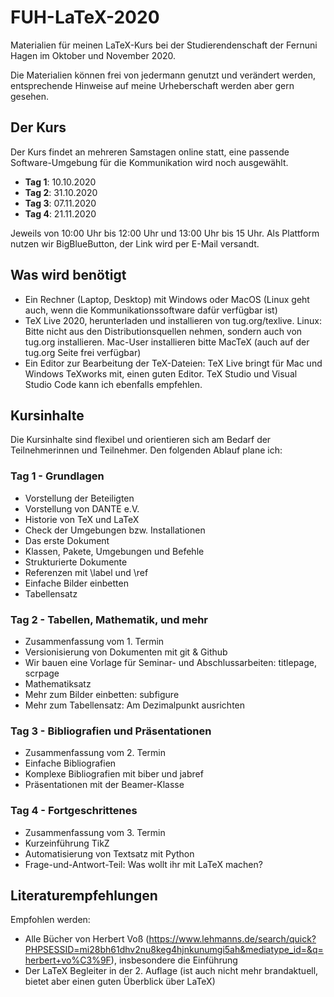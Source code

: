 # FUH-LaTeX-2020

Materialien für meinen LaTeX-Kurs bei der Studierendenschaft der Fernuni Hagen im Oktober und November 2020.

Die Materialien können frei von jedermann genutzt und verändert werden, entsprechende Hinweise auf meine Urheberschaft werden aber gern gesehen.

## Der Kurs

Der Kurs findet an mehreren Samstagen online statt, eine passende Software-Umgebung für die Kommunikation wird noch ausgewählt.

* **Tag 1**: 10.10.2020
* **Tag 2**: 31.10.2020
* **Tag 3**: 07.11.2020
* **Tag 4**: 21.11.2020

Jeweils von 10:00 Uhr bis 12:00 Uhr und 13:00 Uhr bis 15 Uhr. Als Plattform nutzen wir BigBlueButton, der Link wird per E-Mail versandt.

## Was wird benötigt

* Ein Rechner (Laptop, Desktop) mit Windows oder MacOS (Linux geht auch, wenn die Kommunikationssoftware dafür verfügbar ist)
* TeX Live 2020, herunterladen und installieren von tug.org/texlive. Linux: Bitte nicht aus den Distributionsquellen nehmen, sondern auch von tug.org installieren. Mac-User installieren bitte MacTeX (auch auf der tug.org Seite frei verfügbar)
* Ein Editor zur Bearbeitung der TeX-Dateien: TeX Live bringt für Mac und Windows TeXworks mit, einen guten Editor. TeX Studio und Visual Studio Code kann ich ebenfalls empfehlen.

## Kursinhalte

Die Kursinhalte sind flexibel und orientieren sich am Bedarf der Teilnehmerinnen und Teilnehmer. Den folgenden Ablauf plane ich:

### Tag 1 - Grundlagen

* Vorstellung der Beteiligten
* Vorstellung von DANTE e.V.
* Historie von TeX und LaTeX
* Check der Umgebungen bzw. Installationen
* Das erste Dokument
* Klassen, Pakete, Umgebungen und Befehle
* Strukturierte Dokumente
* Referenzen mit \label und \ref
* Einfache Bilder einbetten
* Tabellensatz

### Tag 2 - Tabellen, Mathematik, und mehr

* Zusammenfassung vom 1. Termin
* Versionisierung von Dokumenten mit git & Github
* Wir bauen eine Vorlage für Seminar- und Abschlussarbeiten: titlepage, scrpage
* Mathematiksatz
* Mehr zum Bilder einbetten: subfigure
* Mehr zum Tabellensatz: Am Dezimalpunkt ausrichten

### Tag 3 - Bibliografien und Präsentationen

* Zusammenfassung vom 2. Termin
* Einfache Bibliografien
* Komplexe Bibliografien mit biber und jabref
* Präsentationen mit der Beamer-Klasse

### Tag 4 - Fortgeschrittenes

* Zusammenfassung vom 3. Termin
* Kurzeinführung TikZ
* Automatisierung von Textsatz mit Python
* Frage-und-Antwort-Teil: Was wollt ihr mit LaTeX machen?

## Literaturempfehlungen

Empfohlen werden:

* Alle Bücher von Herbert Voß (https://www.lehmanns.de/search/quick?PHPSESSID=mi28bh61dhv2nu8keg4hjnkunumgi5ah&mediatype_id=&q=herbert+vo%C3%9F), insbesondere die Einführung
* Der LaTeX Begleiter in der 2. Auflage (ist auch nicht mehr brandaktuell, bietet aber einen guten Überblick über LaTeX)